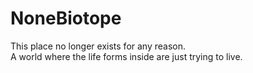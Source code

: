 # NoneBiotope

This place no longer exists for any reason.  
A world where the life forms inside are just trying to live.
